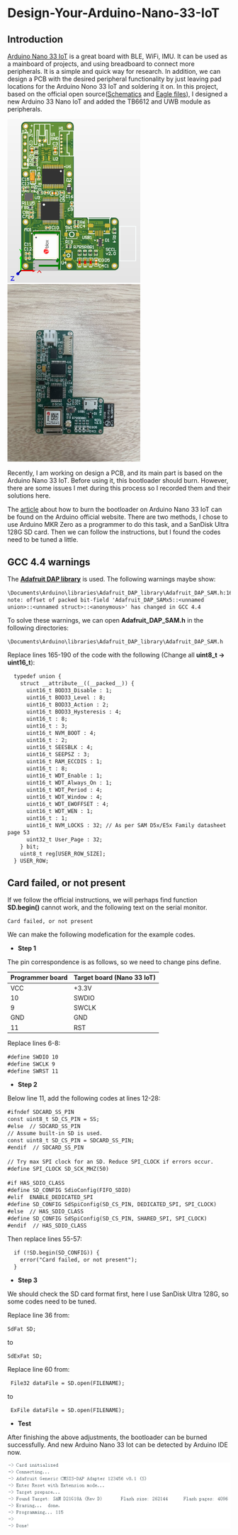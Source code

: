 # Design-Your-Arduino-Nano-33-IoT
## Introduction

[Arduino Nano 33 IoT](https://store-usa.arduino.cc/products/arduino-nano-33-iot?selectedStore=us) is a great board with BLE, WiFi, IMU. It can be used as a mainboard of projects, and using breadboard to connect more peripherals. It is a simple and quick way for research. In addition, we can design a PCB with the desired peripheral functionality by just leaving pad locations for the Arduino Nono 33 IoT and soldering it on. In this project, based on the official open source([Schematics](https://content.arduino.cc/assets/NANO33IoTV2.0_sch.pdf) and [Eagle files](https://content.arduino.cc/assets/Nano33IoT.zip)), I designed a new Arduino 33 Nano IoT and added the TB6612 and UWB module as peripherals.

<img src="/img/pcb_3d.png" width="300">
<img src="/img/pcb_real.png" width="300">

Recently, I am working on design a PCB, and its main part is based on the Arduino Nano 33 IoT. Before using it, this bootloader should burn. However, there are some issues I met during this process so I recorded them and their solutions here.

The [article](https://support.arduino.cc/hc/en-us/articles/8991429732124-Burn-the-bootloader-on-Arduino-Nano-33-IoT) about how to burn the bootloader on Arduino Nano 33 IoT can be found on the Arduino official website. There are two methods, I chose to use Arduino MKR Zero as a programmer to do this task, and a SanDisk Ultra 128G SD card. Then we can follow the instructions, but I found the codes need to be tuned a little.

## GCC 4.4 warnings

The [**Adafruit DAP library**](https://github.com/adafruit/Adafruit_DAP) is used. The following warnings maybe show:
```
\Documents\Arduino\libraries\Adafruit_DAP_library\Adafruit_DAP_SAM.h:166:40: note: offset of packed bit-field 'Adafruit_DAP_SAMx5::<unnamed union>::<unnamed struct>::<anonymous>' has changed in GCC 4.4
```
To solve these warnings, we can open **Adafruit_DAP_SAM.h** in the following directories:
```
\Documents\Arduino\libraries\Adafruit_DAP_library\Adafruit_DAP_SAM.h
```
Replace lines 165-190 of the code with the following (Change all **uint8_t -> uint16_t**):
```
  typedef union {
    struct __attribute__((__packed__)) {
      uint16_t BOD33_Disable : 1;
      uint16_t BOD33_Level : 8;
      uint16_t BOD33_Action : 2;
      uint16_t BOD33_Hysteresis : 4;
      uint16_t : 8;
      uint16_t : 3;
      uint16_t NVM_BOOT : 4;
      uint16_t : 2;
      uint16_t SEESBLK : 4;
      uint16_t SEEPSZ : 3;
      uint16_t RAM_ECCDIS : 1;
      uint16_t : 8;
      uint16_t WDT_Enable : 1;
      uint16_t WDT_Always_On : 1;
      uint16_t WDT_Period : 4;
      uint16_t WDT_Window : 4;
      uint16_t WDT_EWOFFSET : 4;
      uint16_t WDT_WEN : 1;
      uint16_t : 1;
      uint16_t NVM_LOCKS : 32; // As per SAM D5x/E5x Family datasheet page 53
      uint32_t User_Page : 32;
    } bit;
    uint8_t reg[USER_ROW_SIZE];
  } USER_ROW;
```
## Card failed, or not present

If we follow the official instructions, we will perhaps find function **SD.begin()** cannot work, and the following text on the serial monitor.
```
Card failed, or not present
```
We can make the following modefication for the example codes.
- **Step 1**

The pin correspondence is as follows, so we need to change pins define.

| Programmer board    | Target board (Nano 33 IoT) |
| -------- | ------- |
| VCC  | +3.3V    |
| 10 | SWDIO     |
| 9    | SWCLK    |
| GND | GND     |
| 11    | RST    |

Replace lines 6-8:
```
#define SWDIO 10
#define SWCLK 9
#define SWRST 11
```

- **Step 2**

Below line 11, add the following codes at lines 12-28:
```
#ifndef SDCARD_SS_PIN
const uint8_t SD_CS_PIN = SS;
#else  // SDCARD_SS_PIN
// Assume built-in SD is used.
const uint8_t SD_CS_PIN = SDCARD_SS_PIN;
#endif  // SDCARD_SS_PIN

// Try max SPI clock for an SD. Reduce SPI_CLOCK if errors occur.
#define SPI_CLOCK SD_SCK_MHZ(50)

#if HAS_SDIO_CLASS
#define SD_CONFIG SdioConfig(FIFO_SDIO)
#elif  ENABLE_DEDICATED_SPI
#define SD_CONFIG SdSpiConfig(SD_CS_PIN, DEDICATED_SPI, SPI_CLOCK)
#else  // HAS_SDIO_CLASS
#define SD_CONFIG SdSpiConfig(SD_CS_PIN, SHARED_SPI, SPI_CLOCK)
#endif  // HAS_SDIO_CLASS

```

Then replace lines 55-57:
```
  if (!SD.begin(SD_CONFIG)) {
    error("Card failed, or not present");
  }
```

- **Step 3**

We should check the SD card format first, here I use SanDisk Ultra 128G, so some codes need to be tuned.

Replace line 36 from:
```
SdFat SD;
```
to
```
SdExFat SD;
```

Replace line 60 from:
```
 File32 dataFile = SD.open(FILENAME);
```
to
```
 ExFile dataFile = SD.open(FILENAME);
```

- **Test**

After finishing the above adjustments, the bootloader can be burned successfully. And new Arduino Nano 33 Iot can be detected by Arduino IDE now.

![Result](/img/result.png)
